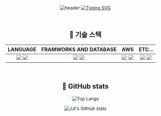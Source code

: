 <div align="center">
  
  ![header](https://capsule-render.vercel.app/api?type=waving&height=200&section=header&text=JJI'S%20GITHUB&fontSize=70)
  [![Typing SVG](https://readme-typing-svg.demolab.com?font=Fira+Code&pause=1000&color=cfcfeb&center=true&width=1000&size=15&lines=안녕하세요,%20백엔드%20개발자를%20목표로%20공부하고%20있는%20손지아입니다.🌱)](https://git.io/typing-svg)

  <br>

  ## 🔭 기술 스택
  | LANGUAGE | FRAMWORKS AND DATABASE | AWS | ETC... |
  | :---: | :---: | :---: | :---: |
  | <img src="https://img.shields.io/badge/Java-007396?style=flat-square&logo=Java&logoColor=white"> <img src="https://img.shields.io/badge/JavaScript-F7DF1E?style=flat-square&logo=JavaScript&logoColor=white"/> | <img src="https://img.shields.io/badge/Spring%20boot-6DB33F?style=flat-square&logo=SpringBoot&logoColor=white"/> <img src="https://img.shields.io/badge/MySQL-4479A1?style=flat-square&logo=MySQL&logoColor=white"/> | <img src="https://img.shields.io/badge/AWS%20RDS-527FFF?style=flat-square&logo=amazonrds&logoColor=white"/> <img src="https://img.shields.io/badge/AWS%20S3-569A31?style=flat-square&logo=amazons3&logoColor=white"/> | <img src="https://img.shields.io/badge/Notion-000000?style=flat-square&logo=notion&logoColor=white"/> <img src="https://img.shields.io/badge/Slack-4A154B?style=flat-square&logo=slack&logoColor=white"/> |

  <br>

  ## 🔭 GitHub stats
  ![Top Langs](https://github-readme-stats.vercel.app/api/top-langs/?username=jia-son&layout=compact&theme=dark)
  
  ![JJI's GitHub stats](https://github-readme-stats.vercel.app/api?username=jia-son&show_icons=true&theme=transparent)
  
</div>

<!--
**jia-son/jia-son** is a ✨ _special_ ✨ repository because its `README.md` (this file) appears on your GitHub profile.

Here are some ideas to get you started:

- 🔭 I’m currently working on ...
- 🌱 I’m currently learning ...
- 👯 I’m looking to collaborate on ...
- 🤔 I’m looking for help with ...
- 💬 Ask me about ...
- 📫 How to reach me: ...
- 😄 Pronouns: ...
- ⚡ Fun fact: ...
-->

